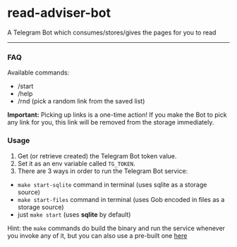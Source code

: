 # read-adviser-bot
A Telegram Bot which consumes/stores/gives the pages for you to read


---
### FAQ
Available commands:
- /start
- /help
- /rnd (pick a random link from the saved list)

**Important:**
Picking up links is a one-time action!
If you make the Bot to pick any link for you, this link will be removed from the storage immediately.

### Usage
1. Get (or retrieve created) the Telegram Bot token value.
2. Set it as an env variable called `TG_TOKEN`.
3. There are 3 ways in order to run the Telegram Bot service:
- ```make start-sqlite``` command in terminal (uses sqlite as a storage source) 
- ```make start-files``` command in terminal (uses Gob encoded in files as a storage source) 
- just ```make start```  (uses **sqlite** by default)

Hint: the `make` commands do build the binary and run the service whenever you invoke any of it, but you can also use a pre-built one [here](https://github.com/RSheremeta/read-adviser-bot/tags)